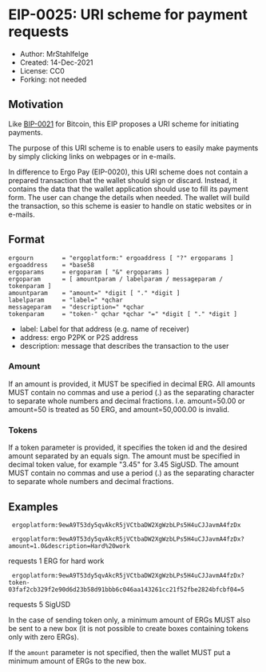 EIP-0025: URI scheme for payment requests
=========================================

* Author: MrStahlfelge
* Created: 14-Dec-2021
* License: CC0
* Forking: not needed

Motivation
----------

Like [BIP-0021](https://github.com/bitcoin/bips/blob/master/bip-0021.mediawiki) for Bitcoin, this EIP proposes a URI scheme for initiating payments.

The purpose of this URI scheme is to enable users to easily make payments by simply clicking links on webpages or in e-mails.

In difference to Ergo Pay (EIP-0020), this URI scheme does not contain a prepared transaction that the wallet should sign or discard. Instead, it contains 
the data that the wallet application should use to fill its payment form. The user can change the details when needed. The wallet will build the transaction, 
so this scheme is easier to handle on static websites or in e-mails.


Format
------

    ergourn        = "ergoplatform:" ergoaddress [ "?" ergoparams ]
    ergoaddress    = *base58
    ergoparams     = ergoparam [ "&" ergoparams ]
    ergoparam      = [ amountparam / labelparam / messageparam / tokenparam ]
    amountparam    = "amount=" *digit [ "." *digit ]
    labelparam     = "label=" *qchar
    messageparam   = "description=" *qchar
    tokenparam     = "token-" qchar *qchar "=" *digit [ "." *digit ]


* label: Label for that address (e.g. name of receiver)
* address: ergo P2PK or P2S address
* description: message that describes the transaction to the user
 
### Amount

If an amount is provided, it MUST be specified in decimal ERG. All amounts MUST contain no commas and use a period (.) as the separating character to separate 
whole numbers and decimal fractions. I.e. amount=50.00 or amount=50 is treated as 50 ERG, and amount=50,000.00 is invalid.

### Tokens

If a token parameter is provided, it specifies the token id and the desired amount separated by an equals sign. The amount must be specified in decimal token 
value, for example "3.45" for 3.45 SigUSD. The amount MUST contain no commas and use a period (.) as the separating character to separate whole numbers and decimal fractions.


Examples
--------

     ergoplatform:9ewA9T53dy5qvAkcR5jVCtbaDW2XgWzbLPs5H4uCJJavmA4fzDx

     ergoplatform:9ewA9T53dy5qvAkcR5jVCtbaDW2XgWzbLPs5H4uCJJavmA4fzDx?amount=1.0&description=Hard%20work
requests 1 ERG for hard work

     ergoplatform:9ewA9T53dy5qvAkcR5jVCtbaDW2XgWzbLPs5H4uCJJavmA4fzDx?token-03faf2cb329f2e90d6d23b58d91bbb6c046aa143261cc21f52fbe2824bfcbf04=5
requests 5 SigUSD

In the case of sending token only, a minimum amount of ERGs MUST also be sent to a new box (it is not possible to create boxes containing tokens only with zero ERGs).

If the `amount` parameter is not specified, then the wallet MUST put a minimum amount of ERGs to the new box.
